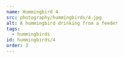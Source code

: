 ```yaml
---
name: Hummingbird 4
src: photography/hummingbirds/4.jpg
alt: A hummingbird drinking from a feeder
tags: 
  - hummingbirds
id: hummingbirds/4
order: 3
---
```

